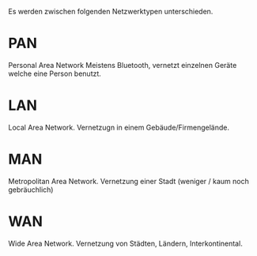 Es werden zwischen folgenden Netzwerktypen unterschieden.

# PAN
Personal Area Network
Meistens Bluetooth, vernetzt einzelnen Geräte welche eine Person benutzt.

# LAN 
Local Area Network.
Vernetzugn in einem Gebäude/Firmengelände.

# MAN
Metropolitan Area Network.
Vernetzung einer Stadt (weniger / kaum noch gebräuchlich)

# WAN
Wide Area Network.
Vernetzung von Städten, Ländern, Interkontinental.